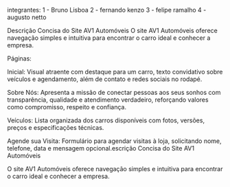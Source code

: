integrantes: 1 - Bruno Lisboa 2 - fernando kenzo 3 - felipe ramalho 4 - augusto netto

Descrição Concisa do Site AV1 Automóveis
O site AV1 Automóveis oferece navegação simples e intuitiva para encontrar o carro ideal e conhecer a empresa.

Páginas:

Inicial: Visual atraente com destaque para um carro, texto convidativo sobre veículos e agendamento, além de contato e redes sociais no rodapé.

Sobre Nós: Apresenta a missão de conectar pessoas aos seus sonhos com transparência, qualidade e atendimento verdadeiro, reforçando valores como compromisso, respeito e confiança.

Veículos: Lista organizada dos carros disponíveis com fotos, versões, preços e especificações técnicas.

Agende sua Visita: Formulário para agendar visitas à loja, solicitando nome, telefone, data e mensagem opcional.escrição Concisa do Site AV1 Automóveis

O site AV1 Automóveis oferece navegação simples e intuitiva para encontrar o carro ideal e conhecer a empresa.
